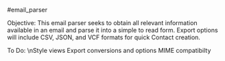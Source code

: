  #email_parser

Objective:
	This email parser seeks to obtain all relevant information available in an email
	and parse it into a simple to read form. Export options will include
	CSV, JSON, and VCF formats for quick Contact creation.

To Do:
	\nStyle views
	Export conversions and options
	MIME compatibilty

